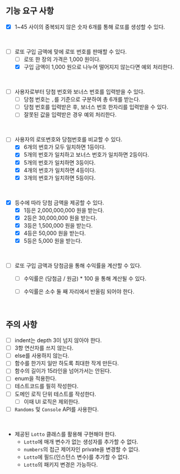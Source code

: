 ## 기능 요구 사항
- [X] 1~45 사이의 중복되지 않은 숫자 6개를 통해 로또를 생성할 수 있다.

<br>
  
- [ ] 로또 구입 금액에 맞에 로또 번호를 판매할 수 있다.
  - [ ] 로또 한 장의 가격은 1,000 원이다.
  - [X] 구입 금액이 1,000 원으로 나누어 떨어지지 않는다면 예외 처리한다.

<br>

- [ ] 사용자로부터 당첨 번호와 보너스 번호를 입력받을 수 있다.
  - [ ] 당첨 번호는 `,`를 기준으로 구분하여 총 6개를 받는다.
  - [ ] 당첨 번호를 입력받은 후, 보너스 번호 한자리를 입력받을 수 있다.
  - [ ] 잘못된 값을 입력받은 경우 예외 처리한다.

<br>

- [ ] 사용자의 로또번호와 당첨번호를 비교할 수 있다.
  -  [X] 6개의 번호가 모두 일치하면 1등이다.
  -  [X] 5개의 번호가 일치하고 보너스 번호가 일치하면 2등이다.
  -  [X] 5개의 번호가 일치하면 3등이다.
  -  [X] 4개의 번호가 일치하면 4등이다.
  -  [X] 3개의 번호가 일치하면 5등이다.

<br>

- [X] 등수에 따라 당첨 금액을 제공할 수 있다.
   - [X] 1등은 2,000,000,000 원을 받는다.
   - [X] 2등은 30,000,000 원을 받는다.
   - [X] 3등은 1,500,000 원을 받는다.
   - [X] 4등은 50,000 원을 받는다.
   - [X] 5등은 5,000 원을 받는다.

<br>

- [ ] 로또 구입 금액과 당첨금을 통해 수익률을 계산할 수 있다.
  - [ ] 수익률은 (당첨금 / 원금) * 100 을 통해 계산될 수 있다.
  - [ ] 수익률은 소수 둘 째 자리에서 반올림 되어야 한다.


<br>

## 주의 사항
- [ ] indent는 depth 3이 넘지 않아야 한다.
- [ ] 3항 연산자를 쓰지 않는다.
- [ ] else를 사용하지 않는다.
- [ ] 함수를 한가지 일만 하도록 최대한 작게 만든다.
- [ ] 함수의 길이가 15라인을 넘어가서는 안된다.
- [ ] enum을 적용한다.
- [ ] 테스트코드를 필히 작성한다.
- [ ] 도메인 로직 단위 테스트를 작성한다. 
  - [ ] 이때 UI 로직은 제외한다.
- [ ] `Randoms` 및 `Console` API를 사용한다.

<br>

- 제공된 `Lotto` 클래스를 활용해 구현해야 한다.
  -  `Lotto`에 매개 변수가 없는 생성자를 추가할 수 없다.
  - `numbers`의 접근 제어자인 private을 변경할 수 없다.
  - `Lotto`에 필드(인스턴스 변수)를 추가할 수 없다.
  - `Lotto`의 패키지 변경은 가능하다.

<br><br><br>

